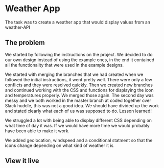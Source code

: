 # Weather App

The task was to create a weather app that would display values from an weather-API

## The problem
We started by following the instructions on the project. We decided to do our own design instead of using the example ones, in the end it contained all the functionality that were used in the example designs. 

We started with merging the branches that we had created when we followed the initial instructions, it went pretty well. There were only a few conflicts and they were resolved quickly. Then we created new branches and continued working with the CSS and functions for displaying the icon and temperatures properly. We merged those again. The second day was messy and we both worked in the master branch at coded together over Slack huddle, this was not a good idea. We should have divided up the work and stated clearly what each of us was supposed to do. Lesson learned! 

We struggled a lot with being able to display different CSS depending on what time of day it was. If we would have more time we would probably have been able to make it work. 

We added geolocation, windspeed and a conditional statment so that the icons change depending on what kind of weather it is. 


## View it live

